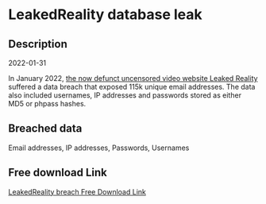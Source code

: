 # LeakedReality database leak

## Description

2022-01-31

In January 2022, <a href="https://twitter.com/LeakedReality/status/1531953947216338945" target="_blank" rel="noopener">the now defunct uncensored video website Leaked Reality</a> suffered a data breach that exposed 115k unique email addresses. The data also included usernames, IP addresses and passwords stored as either MD5 or phpass hashes.

## Breached data

Email addresses, IP addresses, Passwords, Usernames

## Free download Link

[LeakedReality breach Free Download Link](https://tinyurl.com/2b2k277t)